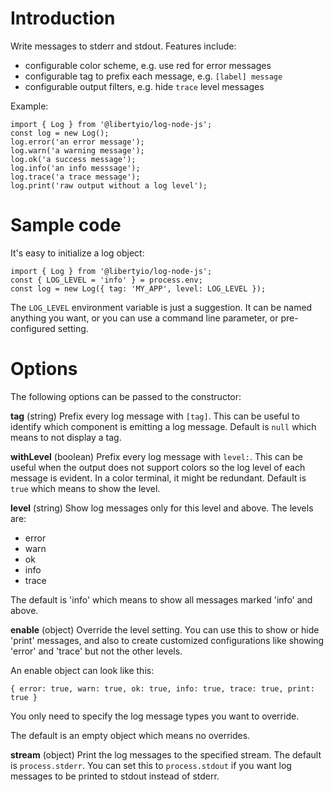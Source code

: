 Introduction
============

Write messages to stderr and stdout. Features include:

* configurable color scheme, e.g. use red for error messages
* configurable tag to prefix each message, e.g. `[label] message`
* configurable output filters, e.g. hide `trace` level messages

Example:

```
import { Log } from '@libertyio/log-node-js';
const log = new Log();
log.error('an error message');
log.warn('a warning message');
log.ok('a success message');
log.info('an info messsage');
log.trace('a trace message');
log.print('raw output without a log level');
```

# Sample code

It's easy to initialize a log object:

```
import { Log } from '@libertyio/log-node-js';
const { LOG_LEVEL = 'info' } = process.env;
const log = new Log({ tag: 'MY_APP', level: LOG_LEVEL });
```

The `LOG_LEVEL` environment variable is just a suggestion.
It can be named anything you want, or you can use a command line
parameter, or pre-configured setting.

# Options

The following options can be passed to the constructor:

**tag** (string)
Prefix every log message with `[tag]`. This can be useful to identify which component
is emitting a log message. Default is `null` which means to not display a tag.

**withLevel** (boolean)
Prefix every log message with `level:`. This can be useful when the output does not
support colors so the log level of each message is evident. In a color terminal,
it might be redundant. Default is `true` which means to show the level.

**level** (string)
Show log messages only for this level and above. The levels are:

* error
* warn
* ok
* info
* trace

The default is 'info' which means to show all messages marked 'info' and above.

**enable** (object)
Override the level setting. You can use this to show or hide 'print' messages,
and also to create customized configurations like showing 'error' and 'trace'
but not the other levels.

An enable object can look like this:

```
{ error: true, warn: true, ok: true, info: true, trace: true, print: true }
```

You only need to specify the log message types you want to override.

The default is an empty object which means no overrides.

**stream** (object)
Print the log messages to the specified stream. The default is `process.stderr`.
You can set this to `process.stdout` if you want log messages to be printed
to stdout instead of stderr.
